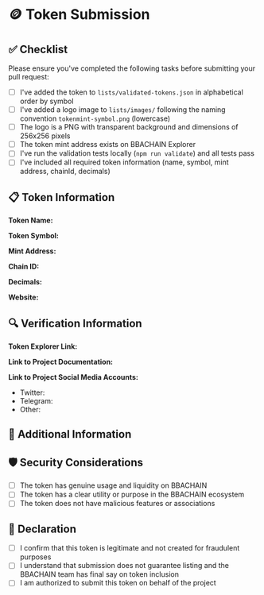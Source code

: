 # 🪙 Token Submission

## ✅ Checklist

Please ensure you've completed the following tasks before submitting your pull request:

- [ ] I've added the token to `lists/validated-tokens.json` in alphabetical order by symbol
- [ ] I've added a logo image to `lists/images/` following the naming convention `tokenmint-symbol.png` (lowercase)
- [ ] The logo is a PNG with transparent background and dimensions of 256x256 pixels
- [ ] The token mint address exists on BBACHAIN Explorer
- [ ] I've run the validation tests locally (`npm run validate`) and all tests pass
- [ ] I've included all required token information (name, symbol, mint address, chainId, decimals)

## 📋 Token Information

**Token Name:** 

**Token Symbol:** 

**Mint Address:** 

**Chain ID:** 

**Decimals:** 

**Website:** 

## 🔍 Verification Information

**Token Explorer Link:** 

**Link to Project Documentation:** 

**Link to Project Social Media Accounts:**
- Twitter: 
- Telegram: 
- Other: 

## 📝 Additional Information

<!-- Please provide any additional information that would help us review your submission -->

## 🛡️ Security Considerations

- [ ] The token has genuine usage and liquidity on BBACHAIN
- [ ] The token has a clear utility or purpose in the BBACHAIN ecosystem
- [ ] The token does not have malicious features or associations

## 📜 Declaration

- [ ] I confirm that this token is legitimate and not created for fraudulent purposes
- [ ] I understand that submission does not guarantee listing and the BBACHAIN team has final say on token inclusion
- [ ] I am authorized to submit this token on behalf of the project